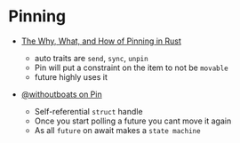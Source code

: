 # Pinning

- [The Why, What, and How of Pinning in Rust](https://youtu.be/DkMwYxfSYNQ)
    - auto traits are `send`, `sync`, `unpin`
    - Pin will put a constraint on the item to not be `movable`
    - future highly uses it

- [@withoutboats on Pin](https://youtu.be/shtfSMTwKRw)
    - Self-referential `struct` handle
    - Once you start polling a future you cant move it again
    - As all `future` on await makes a `state machine`